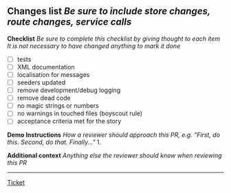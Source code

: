 **Changes list**
_Be sure to include store changes, route changes, service calls_
- 

**Checklist**
_Be sure to complete this checklist by giving thought to each item_
_It is not necessary to have changed anything to mark it done_
- [ ] tests
- [ ] XML documentation
- [ ] localisation for messages
- [ ] seeders updated
- [ ] remove development/debug logging
- [ ] remove dead code
- [ ] no magic strings or numbers
- [ ] no warnings in touched files (boyscout rule)
- [ ] acceptance criteria met for the story

**Demo Instructions**
_How a reviewer should approach this PR, e.g. "First, do this. Second, do that. Finally..."_
1. 

**Additional context**
_Anything else the reviewer should know when reviewing this PR_

---
[Ticket]()
